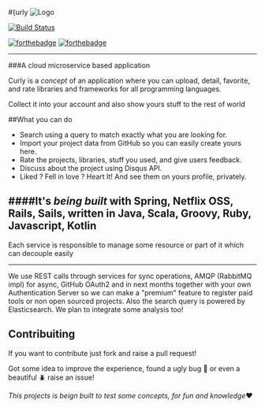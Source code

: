 #{urly ![Logo](https://raw.githubusercontent.com/crly/webapp/master/public/assets/images/logo60.png)   

[![Build Status](https://travis-ci.org/crly/curly.svg?branch=master)](https://travis-ci.org/crly/curly)


[![forthebadge](http://forthebadge.com/images/badges/no-ragrets.svg)](http://forthebadge.com) [![forthebadge](http://forthebadge.com/images/badges/compatibility-betamax.svg)](http://forthebadge.com)

---------------------------------------------------------------------------


###A cloud microservice based application


Curly is a *concept* of an application where you can upload, detail, favorite, and rate libraries and frameworks for all programming languages.

Collect it into your account and also show yours stuff to the rest of world

##What you can do
* Search using a query to match exactly what you are looking for.
* Import your project data from GitHub so you can easily create yours here.
* Rate the projects, libraries, stuff you used, and give users feedback.
* Discuss about the project using Disqus API.
* Liked ? Fell in love ? Heart It! And see them on yours profile, privately.


####It's *being built* with Spring, Netflix OSS, Rails, Sails, written in Java, Scala, Groovy, Ruby, Javascript, Kotlin
-----------------------------------------------------------------------------


Each service is responsible to manage some resource or part of it which can decouple easily

-----------------------------------------------------------------------------
We use REST calls through services for sync operations, AMQP (RabbitMQ impl) for async, GitHub OAuth2 and in next months together with your own Authentication Server so we can make a "premium" feature to register paid tools or non open sourced projects. Also the search query is powered by Elasticsearch. We plan to integrate some analysis too!

## Contribuiting 

If you want to contribute just fork and raise a pull request! 

Got some idea to improve the experience, found a ugly bug :bug: or even a beautiful :beetle: raise an issue!


*This projects is beign built to test some concepts, for fun and knowledge*:heart:
